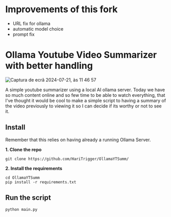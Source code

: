 # Improvements of this fork
- URL fix for ollama
- automatic model choice
- prompt fix

# Ollama Youtube Video Summarizer with better handling
![Captura de ecrã 2024-07-21, às 11 46 57](https://github.com/user-attachments/assets/81c4568b-34b8-479c-a18d-fadb82cde568)

A simple youtube summarizer using a local AI ollama server.
Today we have so much content online and so few time to be able to watch everything, that I've thought it would be cool to make a simple script to having a summary of the video previously to viewing it so I can decide if its worthy or not to see it. 

## Install
Remember that this relies on having already a running Ollama Server.

**1. Clone the repo**
```
git clone https://github.com/HariTrigger/OllamaYTSumm/
```
**2. Install the requirements**
```
cd OllamaYTSumm
pip install -r requirements.txt
```

## Run the script
```
python main.py
```
